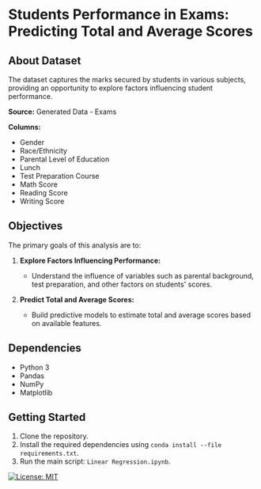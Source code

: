 # Students Performance in Exams: Predicting Total and Average Scores

## About Dataset
The dataset captures the marks secured by students in various subjects, providing an opportunity to explore factors influencing student performance.

**Source:** Generated Data - Exams

**Columns:**
- Gender
- Race/Ethnicity
- Parental Level of Education
- Lunch
- Test Preparation Course
- Math Score
- Reading Score
- Writing Score

## Objectives
The primary goals of this analysis are to:

1. **Explore Factors Influencing Performance:**
   - Understand the influence of variables such as parental background, test preparation, and other factors on students' scores.

2. **Predict Total and Average Scores:**
   - Build predictive models to estimate total and average scores based on available features.

## Dependencies
- Python 3
- Pandas
- NumPy
- Matplotlib


## Getting Started
1. Clone the repository.
2. Install the required dependencies using `conda install --file requirements.txt`.
3. Run the main script: `Linear Regression.ipynb`.


[![License: MIT](https://img.shields.io/badge/License-MIT-yellow.svg)](https://opensource.org/licenses/MIT)